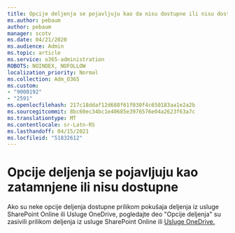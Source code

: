```yaml
---
title: Opcije deljenja se pojavljuju kao da nisu dostupne ili nisu dostupne
ms.author: pebaum
author: pebaum
manager: scotv
ms.date: 04/21/2020
ms.audience: Admin
ms.topic: article
ms.service: o365-administration
ROBOTS: NOINDEX, NOFOLLOW
localization_priority: Normal
ms.collection: Adm_O365
ms.custom:
- "9000192"
- "2591"
ms.openlocfilehash: 217c18ddaf12d688f61f030f4c650183aa1e2a2b
ms.sourcegitcommit: 8bc60ec34bc1e40685e3976576e04a2623f63a7c
ms.translationtype: MT
ms.contentlocale: sr-Latn-RS
ms.lasthandoff: 04/15/2021
ms.locfileid: "51832612"
---
```

# <a name="sharing-options-appear-dim-or-are-not-available"></a>Opcije deljenja se pojavljuju kao zatamnjene ili nisu dostupne

Ako su neke opcije deljenja dostupne prilikom pokušaja deljenja iz usluge SharePoint Online ili Usluge OneDrive, pogledajte deo "Opcije deljenja" su zasivili prilikom deljenja iz usluge SharePoint Online ili [Usluge OneDrive.](https://docs.microsoft.com/sharepoint/support/administration/sharing-options-grayed-out-when-sharing-from-sharepoint-online-or-onedrive)